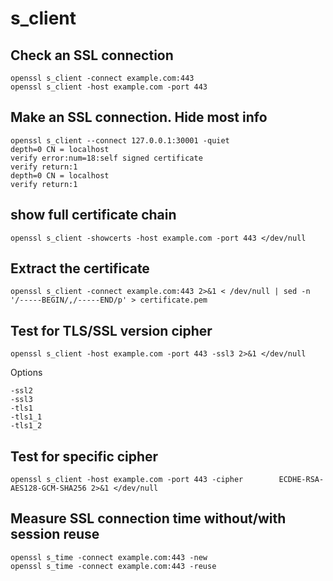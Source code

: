 # s_client

## Check an SSL connection

    openssl s_client -connect example.com:443
    openssl s_client -host example.com -port 443

## Make an SSL connection. Hide most info

    openssl s_client --connect 127.0.0.1:30001 -quiet
    depth=0 CN = localhost
    verify error:num=18:self signed certificate
    verify return:1
    depth=0 CN = localhost
    verify return:1

## show full certificate chain

    openssl s_client -showcerts -host example.com -port 443 </dev/null

## Extract the certificate

    openssl s_client -connect example.com:443 2>&1 < /dev/null | sed -n '/-----BEGIN/,/-----END/p' > certificate.pem

## Test for TLS/SSL version cipher

    openssl s_client -host example.com -port 443 -ssl3 2>&1 </dev/null

Options

    -ssl2  
    -ssl3  
    -tls1  
    -tls1_1  
    -tls1_2  

## Test for specific cipher

    openssl s_client -host example.com -port 443 -cipher        ECDHE-RSA-AES128-GCM-SHA256 2>&1 </dev/null

## Measure SSL connection time without/with session reuse

    openssl s_time -connect example.com:443 -new
    openssl s_time -connect example.com:443 -reuse
